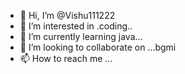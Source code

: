 - 👋 Hi, I’m @Vishu111222
- 👀 I’m interested in .coding..
- 🌱 I’m currently learning java...
- 💞️ I’m looking to collaborate on ...bgmi
- 📫 How to reach me ...

<!---
Vishu111222/Vishu111222 is a ✨ special ✨ repository because its `README.md` (this file) appears on your GitHub profile.
You can click the Preview link to take a look at your changes.
--->
